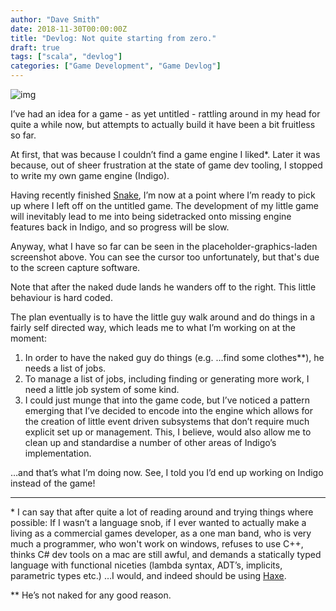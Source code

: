 ```yaml
---
author: "Dave Smith"
date: 2018-11-30T00:00:00Z
title: "Devlog: Not quite starting from zero."
draft: true
tags: ["scala", "devlog"]
categories: ["Game Development", "Game Devlog"]
---
```


![img](/fppixels/images/fallAndStop2.gif)

I’ve had an idea for a game - as yet untitled - rattling around in my head for quite a while now, but attempts to actually build it have been a bit fruitless so far.

At first, that was because I couldn’t find a game engine I liked*. Later it was because, out of sheer frustration at the state of game dev tooling, I stopped to write my own game engine (Indigo).

Having recently finished [Snake](https://fppixels.tumblr.com/post/180236288296/snake-in-scalajs-this-was-a-milestone-week), I’m now at a point where I’m ready to pick up where I left off on the untitled game. The development of my little game will inevitably lead to me into being sidetracked onto missing engine features back in Indigo, and so progress will be slow.

Anyway, what I have so far can be seen in the placeholder-graphics-laden screenshot above. You can see the cursor too unfortunately, but that's due to the screen capture software.

Note that after the naked dude lands he wanders off to the right. This little behaviour is hard coded.

The plan eventually is to have the little guy walk around and do things in a fairly self directed way, which leads me to what I’m working on at the moment:

1. In order to have the naked guy do things (e.g. ...find some clothes**), he needs a list of jobs.
2. To manage a list of jobs, including finding or generating more work, I need a little job system of some kind.
3. I could just munge that into the game code, but I’ve noticed a pattern emerging that I’ve decided to encode into the engine which allows for the creation of little event driven subsystems that don’t require much explicit set up or management. This, I believe, would also allow me to clean up and standardise a number of other areas of Indigo’s implementation.

…and that’s what I’m doing now. See, I told you I’d end up working on Indigo instead of the game!

---

\* I can say that after quite a lot of reading around and trying things where possible: If I wasn’t a language snob, if I ever wanted to actually make a living as a commercial games developer, as a one man band, who is very much a programmer, who won't work on windows, refuses to use C++, thinks C# dev tools on a mac are still awful, and demands a statically typed language with functional niceties (lambda syntax, ADT’s, implicits, parametric types etc.) …I would, and indeed should be using [Haxe](https://haxe.org/).

** He’s not naked for any good reason.
